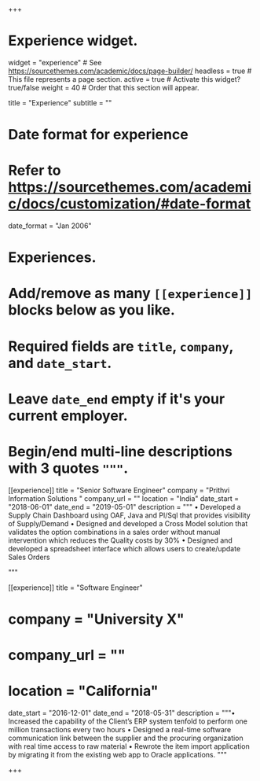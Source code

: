 +++
# Experience widget.
widget = "experience"  # See https://sourcethemes.com/academic/docs/page-builder/
headless = true  # This file represents a page section.
active = true  # Activate this widget? true/false
weight = 40  # Order that this section will appear.

title = "Experience"
subtitle = ""

# Date format for experience
#   Refer to https://sourcethemes.com/academic/docs/customization/#date-format
date_format = "Jan 2006"

# Experiences.
#   Add/remove as many `[[experience]]` blocks below as you like.
#   Required fields are `title`, `company`, and `date_start`.
#   Leave `date_end` empty if it's your current employer.
#   Begin/end multi-line descriptions with 3 quotes `"""`.
[[experience]]
  title = "Senior Software Engineer"
  company = "Prithvi Information Solutions "
  company_url = ""
  location = "India"
  date_start = "2018-06-01"
  date_end = "2019-05-01"
  description = """
 •	Developed a Supply Chain Dashboard using OAF, Java and Pl/Sql that provides visibility of Supply/Demand
•	Designed and developed a Cross Model solution that validates the option combinations in a sales order without manual intervention which reduces the Quality costs by 30% 
•	Designed and developed a spreadsheet interface which allows users to create/update Sales Orders 

  """

[[experience]]
   title = "Software Engineer"
 # company = "University X"
 # company_url = ""
 # location = "California"
  date_start = "2016-12-01"
  date_end = "2018-05-31"
  description = """•	Increased the capability of the Client’s ERP system tenfold to perform one million transactions every two hours
•	Designed a real-time software communication link between the supplier and the procuring organization with real time access to raw material
•	Rewrote the item import application by migrating it from the existing web app to Oracle applications. 
"""

+++
